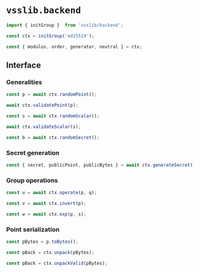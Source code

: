# `vsslib.backend`

```js
import { initGroup }  from 'vsslib/backend';

const ctx = initGroup('ed25519');
```

```js
const { modulus, order, generator, neutral } = ctx;
```

## Interface


### Generalities

```js
const p = await ctx.randomPoint();
```

```js
await ctx.validatePoint(p);
```

```js
const s = await ctx.randomScalar();
```

```js
await ctx.validateScalar(s);
```

```js
const b = await ctx.randomSecret();
```


### Secret generation

```js
const { secret, publicPoint, publicBytes } = await ctx.generateSecret();
```


### Group operations

```js
const u = await ctx.operate(p, q);
```

```js
const v = await ctx.invert(p);
```

```js
const w = await ctx.exp(p, s);
```


### Point serialization

```js
const pBytes = p.toBytes();
```

```js
const pBack = ctx.unpack(pBytes);
```

```js
const pBack = ctx.unpackValid(pBytes);
```

